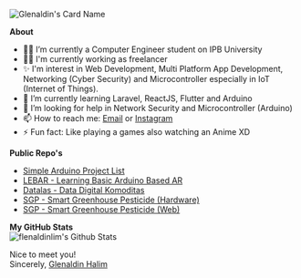 ![Glenaldin's Card Name](https://cardivo.vercel.app/api?name=Glenaldin%20Halim&description=Hi%2C%20I%27m%20a%20Last%20Year%20College%20Student%20also%20a%20Junior%20Web%20Progammer&image=https://avatars.githubusercontent.com/u/35095375?v=4&site=https://limisius.me&linkedin=Glenaldin%20Halim&instagram=limglenaldin&github=glenaldinlim&backgroundColor=%23E4E4E4&fontColor=%231F1F1F&pattern=floatingCogs&colorPattern=%23F1F1F1)

**About**
- 👨‍🎓 I’m currently a Computer Engineer student on IPB University
- 👨‍💻 I'm currently working as freelancer
- ✨ I'm interest in Web Development, Multi Platform App Development, Networking (Cyber Security) and Microcontroller especially in IoT (Internet of Things).
- 🌱 I’m currently learning Laravel, ReactJS, Flutter and Arduino
- 🤔 I’m looking for help in Network Security and Microcontroller (Arduino)
- 📫 How to reach me: [Email](mailto:limglenaldin@gmail.com) or [Instagram](https://www.instagram.com/limglenaldin/)
- ⚡ Fun fact: Like playing a games also watching an Anime XD

**Public Repo's**
- [Simple Arduino Project List](https://github.com/glenaldinlim/arduino-project)
- [LEBAR - Learning Basic Arduino Based AR](https://github.com/glenaldinlim/lebar-learning-basic-arduino-based-augmented-reality)
- [Datalas - Data Digital Komoditas](https://github.com/glenaldinlim/datalas)
- [SGP - Smart Greenhouse Pesticide (Hardware)](https://github.com/glenaldinlim/sgp-iot)
- [SGP - Smart Greenhouse Pesticide (Web)](https://github.com/glenaldinlim/sgp-iot-web)

**My GitHub Stats**  
<img alt="flenaldinlim's Github Stats" src="https://github-readme-stats.vercel.app/api?username=glenaldinlim&show_icons=true&hide_border=true" />

Nice to meet you!  
Sincerely, [Glenaldin Halim](https://github.com/glenaldinlim)
